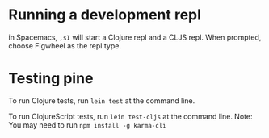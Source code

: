 # Running a development repl

in Spacemacs, `,sI` will start a Clojure repl and a CLJS repl.
When prompted, choose Figwheel as the repl type.


# Testing pine

To run Clojure tests, run `lein test` at the command line.

To run ClojureScript tests, run `lein test-cljs` at the command line.
Note: You may need to run `npm install -g karma-cli`


